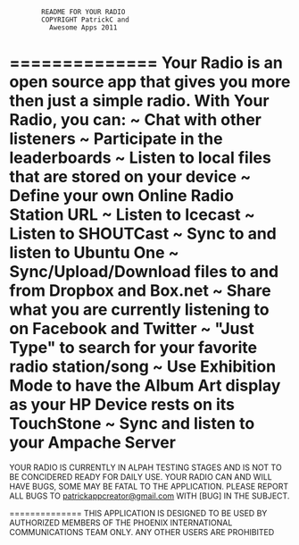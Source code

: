 			README FOR YOUR RADIO
			COPYRIGHT PatrickC and 
			  Awesome Apps 2011
==============
		Your Radio is an open source app that gives you more then just a simple radio. With Your Radio, you can:
		~ Chat with other listeners
		~ Participate in the leaderboards
		~ Listen to local files that are stored on your device
		~ Define your own Online Radio Station URL
		~ Listen to Icecast
		~ Listen to SHOUTCast
		~ Sync to and listen to Ubuntu One
		~ Sync/Upload/Download files to and from Dropbox and Box.net
		~ Share what you are currently listening to on Facebook and Twitter
		~ "Just Type" to search for your favorite radio station/song
		~ Use Exhibition Mode to have the Album Art display as your HP Device rests on its TouchStone
		~ Sync and listen to your Ampache Server
==============
YOUR RADIO IS CURRENTLY IN ALPAH TESTING STAGES AND IS NOT TO BE CONCIDERED READY FOR DAILY USE. YOUR RADIO CAN AND WILL HAVE BUGS, SOME MAY BE FATAL TO THE APPLICATION.
PLEASE REPORT ALL BUGS TO patrickappcreator@gmail.com WITH [BUG] IN THE SUBJECT.

==============
THIS APPLICATION IS DESIGNED TO BE USED BY AUTHORIZED MEMBERS OF THE PHOENIX INTERNATIONAL COMMUNICATIONS TEAM ONLY. ANY OTHER USERS ARE PROHIBITED